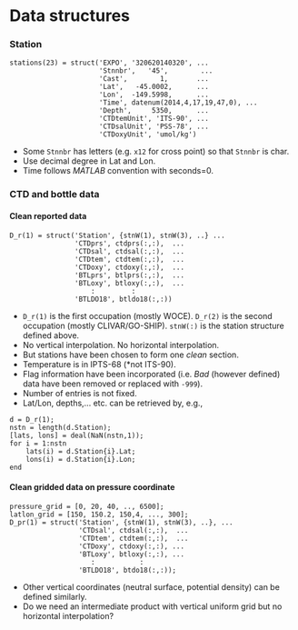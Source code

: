# Data structures
### Station
~~~
stations(23) = struct('EXPO', '320620140320', ...
                      'Stnnbr',   '45',        ...
                      'Cast',        1,       ...
                      'Lat',   -45.0002,      ...
                      'Lon',  -149.5998,      ...
                      'Time', datenum(2014,4,17,19,47,0), ...
                      'Depth',     5350,      ...
                      'CTDtemUnit', 'ITS-90', ...
                      'CTDsalUnit', 'PSS-78', ...
                      'CTDoxyUnit', 'umol/kg')
~~~
+ Some `Stnnbr` has letters (e.g. `x12` for cross point) so that `Stnnbr` is char.
+ Use decimal degree in Lat and Lon.
+ Time follows *MATLAB* convention with seconds=0.


### CTD and bottle data

#### Clean reported data
~~~
D_r(1) = struct('Station', {stnW(1), stnW(3), ..} ...
                'CTDprs', ctdprs(:,:),  ...
                'CTDsal', ctdsal(:,:),  ...
                'CTDtem', ctdtem(:,:),  ...
                'CTDoxy', ctdoxy(:,:),  ...
                'BTLprs', btlprs(:,:),  ...
                'BTLoxy', btloxy(:,:),  ...
                    :         :     
                'BTLDO18', btldo18(:,:))
~~~
+ `D_r(1)` is the first occupation (mostly WOCE). `D_r(2)` is the second occupation (mostly CLIVAR/GO-SHIP). `stnW(:)` is the station structure defined above.
+ No vertical interpolation. No horizontal interpolation.
+ But stations have been chosen to form one *clean* section.
+ Temperature is in IPTS-68 (*not ITS-90).
+ Flag information have been incorporated (i.e. *Bad* (however defined) data have been removed or replaced with `-999`).
+ Number of entries is not fixed.
+ Lat/Lon, depths,... etc. can be retrieved by, e.g.,
~~~
d = D_r(1);
nstn = length(d.Station);
[lats, lons] = deal(NaN(nstn,1));
for i = 1:nstn
    lats(i) = d.Station{i}.Lat;
    lons(i) = d.Station{i}.Lon;
end
~~~

#### Clean gridded data on pressure coordinate
~~~
pressure_grid = [0, 20, 40, .., 6500];
latlon_grid = [150, 150.2, 150,4, ..., 300];
D_pr(1) = struct('Station', {stnW(1), stnW(3), ..}, ...
                 'CTDsal', ctdsal(:,:),  ...
                 'CTDtem', ctdtem(:,:),  ...
                 'CTDoxy', ctdoxy(:,:), ...
                 'BTLoxy', btloxy(:,:), ...
                    :           :
                 'BTLDO18', btdo18(:,:));
~~~
+ Other vertical coordinates (neutral surface, potential density) can be defined similarly.
+ Do we need an intermediate product with vertical uniform grid but no horizontal interpolation?

